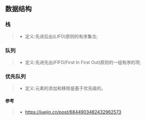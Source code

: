 ## 数据结构

### 栈
> * 定义:先进后出(LIFO)原则的有序集合;

### 队列
> * 定义:先进先出(FIFO/First In First Out)原则的一组有序的项;
### 优先队列
> * 定义:元素的添加和移除是基于优先级的。


#### 参考
> * https://juejin.cn/post/6844903482432962573
